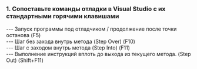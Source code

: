 <h3>1. Сопоставьте команды отладки в Visual Studio с их стандартными горячими клавишами</h3>
--- Запуск программы под отладчиком / продолжение после точки останова (F5)<br>
--- Шаг без захода внутрь метода (Step Over) (F10)<br>
--- Шаг с заходом внутрь метода (Step Into) (F11)<br>
--- Выполнение инструкций вплоть до выхода из текущего метода. (Step Out) (Shift+F11)